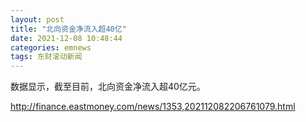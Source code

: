 ```yaml
---
layout: post
title: "北向资金净流入超40亿"
date: 2021-12-08 10:48:44
categories: emnews
tags: 东财滚动新闻
---
```


数据显示，截至目前，北向资金净流入超40亿元。

<http://finance.eastmoney.com/news/1353,202112082206761079.html>